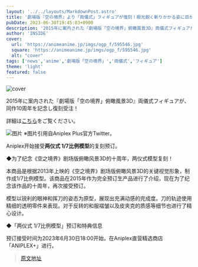 ```yaml
---
layout: '../../layouts/MarkdownPost.astro'
title: '劇場版『空の境界』より「両儀式」フィギュアが復刻！眼光鋭く斬りかかる姿に目が奪われる'
pubDate: 2023-06-30T19:45:03+0900
description: '2015年に案内された『劇場版「空の境界」俯瞰風景3D』両儀式フィギュアが、同作10周年を記念し復刻受注！'
author: 'INSIDE'
cover:
  url: 'https://animeanime.jp/imgs/ogp_f/595546.jpg'
  square: 'https://animeanime.jp/imgs/ogp_f/595546.jpg'
  alt: "cover"
tags: ['news','anime','劇場版「空の境界」','両儀式','フィギュア']
theme: 'light'
featured: false
---
```


![cover](https://animeanime.jp/imgs/ogp_f/595546.jpg)

2015年に案内された『劇場版「空の境界」俯瞰風景3D』両儀式フィギュアが、同作10周年を記念し復刻受注！

詳細は[こちら](https://animeanime.jp/article/2023/06/30/78277.html)をご覧ください。

![图片](/imgs/zoom/595550.jpg)
※图片引用自Aniplex Plus官方Twitter。

Aniplex开始接受<b>两仪式 1/7比例模型</b>的复刻预订。

◆为了纪念《空之境界》剧场版俯瞰风景3D的十周年，两仪式模型复刻！

本商品是根据2013年上映的《空之境界》剧场版俯瞰风景3D的关键视觉形象，制作成1/7比例模型。该商品在2015年作为完全预订生产品进行了介绍，现在为了纪念该作品的十周年，再次接受预订。

模型以锐利的眼神和挥刀的姿态为原型，展现出充满动感的完成度。刀的轨迹使用精细的透明零件来表现。对于反转的和服褶皱以及皮夹克的质感等细节也进行了精心设计。

◆「两仪式 1/7比例模型」预订和特典信息

预订接受时间为2023年6月30日18:00开始，在Aniplex直营精选商店「ANIPLEX+」进行。

>[原文地址](https://animeanime.jp/article/2023/06/30/78277.html)  